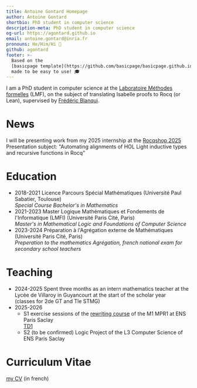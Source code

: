 ```yaml
---
title: Antoine Gontard Homepage
author: Antoine Gontard
shortbio: PhD student in computer science
description-meta: PhD student in computer science
og-url: https://agontard.github.io
email: antoine.gontard@inria.fr
pronouns: He/Him/Hi 👋
github: agontard
footer: >-
  Based on the
  [basicpage template](https://github.com/basicpage/basicpage.github.io),
  made to be easy to use! 🎓
---
```


I am a PhD student in computer science at the [Laboratoire Méthodes formelles](https://lmf.cnrs.fr/) (LMF), on the subject of translating Isabelle proofs to Rocq (or Lean), supervised by [Frédéric Blanqui](https://blanqui.gitlabpages.inria.fr/).

# News
I will be presenting work from my 2025 internship at the [Rocqshop 2025](https://coq-workshop.gitlab.io/2025/)  
Presentation subject: "Automating alignments of HOL Light inductive types and recursive functions in Rocq"

# Education

- 2018-2021 Licence Parcours Spécial Mathématiques (Université Paul Sabatier, Toulouse)  
*Special Course Bachelor's in Mathematics*
- 2021-2023 Master Logique Mathématiques et Fondements de l'Informatique (LMFI) (Université Paris Cité, Paris)  
*Master's in Mathematical Logic and Foundations of Computer Science*
- 2023-2024 Préparation à l'Agrégation externe de Mathématiques (Université Paris Cité, Paris)  
*Preperation to the mathematics Agrégation, french national exam for secondary school teachers*

# Teaching

- 2024-2025 Spent three months as an intern mathematics teacher at the Lycée de Villaroy in Guyancourt at the start of the scholar year  
  (classes for 2de GT and Tle STMG)
- 2025-2026
  + S1 exercise sessions of the [rewriting course](https://blanqui.gitlabpages.inria.fr/1-33.html) of the M1 MPR1 at ENS Paris Saclay  
    [TD1](files/1.pdf)
  + S2 (to be confirmed) Logic Project of the L3 Computer Science of ENS Paris Saclay

# Curriculum Vitae
[my CV](files/CV.pdf) (in french)
<br/><br/>
